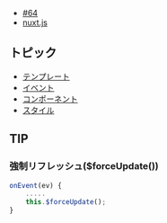 - [#64](https://github.com/hdknr/scriptogr.am/issues/64)
- [nuxt.js](nextjs/README.md)

## トピック

- [テンプレート](vue.template.md)
- [イベント](vue.events.md)
- [コンポーネント](vue.components.md)
- [スタイル](vue.style.md)

## TIP

### 強制リフレッシュ($forceUpdate())

~~~js
onEvent(ev) {
    .....
    this.$forceUpdate();
}
~~~
